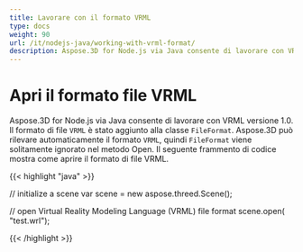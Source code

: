 ```yaml
---
title: Lavorare con il formato VRML
type: docs
weight: 90
url: /it/nodejs-java/working-with-vrml-format/
description: Aspose.3D for Node.js via Java consente di lavorare con VRML versione 1.0. Il formato di file VRML è stato aggiunto alla classe FileFormat. Aspose.3D può rilevare automaticamente il formato VRML, quindi il FileFormat viene solitamente ignorato nel metodo Open.
---
```

#  **Apri il formato file VRML**
Aspose.3D for Node.js via Java consente di lavorare con VRML versione 1.0. Il formato di file `VRML` è stato aggiunto alla classe `FileFormat`. Aspose.3D può rilevare automaticamente il formato `VRML`, quindi `FileFormat` viene solitamente ignorato nel metodo Open. Il seguente frammento di codice mostra come aprire il formato di file VRML.

{{< highlight "java" >}}

// initialize a scene
var scene = new aspose.threed.Scene();

// open Virtual Reality Modeling Language (VRML) file format
scene.open( "test.wrl");

{{< /highlight >}}
